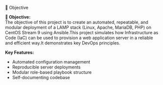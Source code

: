 🎯 Objective


**🎯 Objective:**  
The objective of this project is to create an automated, repeatable, and modular deployment of a LAMP stack (Linux, Apache, MariaDB, PHP) on CentOS Stream 9 using Ansible.This project simulates how Infrastructure as Code (IaC) can be used to provision a web application server in a reliable and efficient way.It demonstrates key DevOps principles.

**Key Features:**
- Automated configuration management
- Reproducible server deployments
- Modular role-based playbook structure
- Self-documenting codebase

